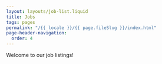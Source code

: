 ```yaml
---
layout: layouts/job-list.liquid
title: Jobs
tags: pages
permalink: "/{{ locale }}/{{ page.fileSlug }}/index.html"
page-header-navigation:
  order: 4
---
```


Welcome to our job listings!
